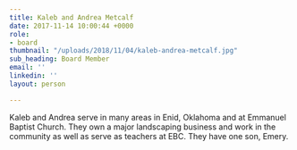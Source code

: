 ```yaml
---
title: Kaleb and Andrea Metcalf
date: 2017-11-14 10:00:44 +0000
role:
- board
thumbnail: "/uploads/2018/11/04/kaleb-andrea-metcalf.jpg"
sub_heading: Board Member
email: ''
linkedin: ''
layout: person

---
```

Kaleb and Andrea serve in many areas in Enid, Oklahoma and at Emmanuel Baptist Church. They own a major landscaping business and work in the community as well as serve as teachers at EBC. They have one son, Emery.